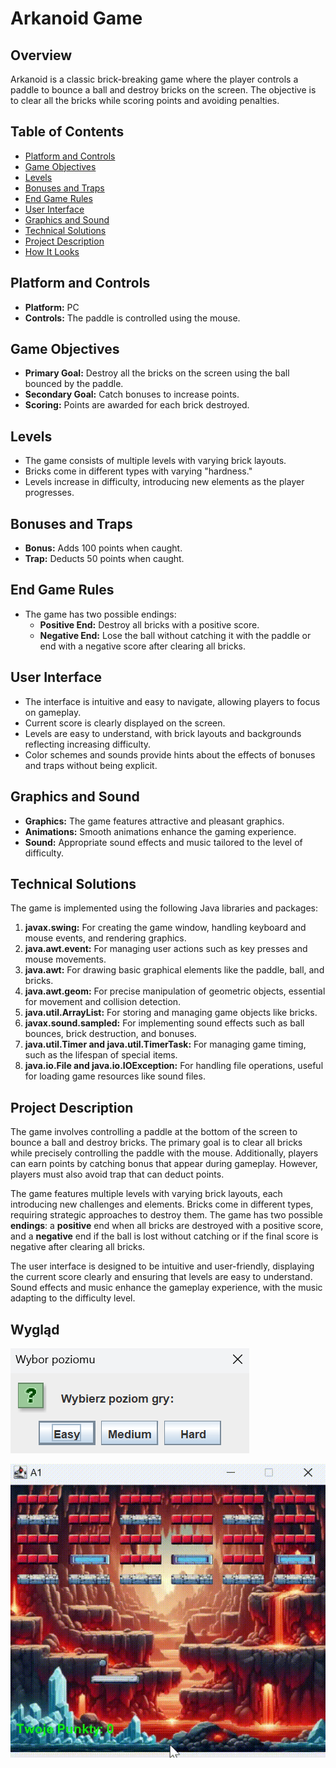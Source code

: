 # Arkanoid Game

## Overview

Arkanoid is a classic brick-breaking game where the player controls a paddle to bounce a ball and destroy bricks on the screen. The objective is to clear all the bricks while scoring points and avoiding penalties.

## Table of Contents

- [Platform and Controls](#platform-and-controls)
- [Game Objectives](#game-objectives)
- [Levels](#levels)
- [Bonuses and Traps](#bonuses-and-traps)
- [End Game Rules](#end-game-rules)
- [User Interface](#user-interface)
- [Graphics and Sound](#graphics-and-sound)
- [Technical Solutions](#technical-solutions)
- [Project Description](#project-description)
- [How It Looks](#look)

## Platform and Controls

- **Platform:** PC
- **Controls:** The paddle is controlled using the mouse.

## Game Objectives

- **Primary Goal:** Destroy all the bricks on the screen using the ball bounced by the paddle.
- **Secondary Goal:** Catch bonuses to increase points.
- **Scoring:** Points are awarded for each brick destroyed.

## Levels

- The game consists of multiple levels with varying brick layouts.
- Bricks come in different types with varying "hardness."
- Levels increase in difficulty, introducing new elements as the player progresses.

## Bonuses and Traps

- **Bonus:** Adds 100 points when caught.
- **Trap:** Deducts 50 points when caught.

## End Game Rules

- The game has two possible endings:
  - **Positive End:** Destroy all bricks with a positive score.
  - **Negative End:** Lose the ball without catching it with the paddle or end with a negative score after clearing all bricks.

## User Interface

- The interface is intuitive and easy to navigate, allowing players to focus on gameplay.
- Current score is clearly displayed on the screen.
- Levels are easy to understand, with brick layouts and backgrounds reflecting increasing difficulty.
- Color schemes and sounds provide hints about the effects of bonuses and traps without being explicit.

## Graphics and Sound

- **Graphics:** The game features attractive and pleasant graphics.
- **Animations:** Smooth animations enhance the gaming experience.
- **Sound:** Appropriate sound effects and music tailored to the level of difficulty.

## Technical Solutions

The game is implemented using the following Java libraries and packages:

1. **javax.swing:** For creating the game window, handling keyboard and mouse events, and rendering graphics.
2. **java.awt.event:** For managing user actions such as key presses and mouse movements.
3. **java.awt:** For drawing basic graphical elements like the paddle, ball, and bricks.
4. **java.awt.geom:** For precise manipulation of geometric objects, essential for movement and collision detection.
5. **java.util.ArrayList:** For storing and managing game objects like bricks.
6. **javax.sound.sampled:** For implementing sound effects such as ball bounces, brick destruction, and bonuses.
7. **java.util.Timer and java.util.TimerTask:** For managing game timing, such as the lifespan of special items.
8. **java.io.File and java.io.IOException:** For handling file operations, useful for loading game resources like sound files.

## Project Description

The game involves controlling a paddle at the bottom of the screen to bounce a ball and destroy bricks. The primary goal is to clear all bricks while precisely controlling the paddle with the mouse. Additionally, players can earn points by catching bonus that appear during gameplay. However, players must also avoid trap that can deduct points.

The game features multiple levels with varying brick layouts, each introducing new challenges and elements. Bricks come in different types, requiring strategic approaches to destroy them. The game has two possible **endings**: a **positive** end when all bricks are destroyed with a positive score, and a **negative** end if the ball is lost without catching or if the final score is negative after clearing all bricks.

The user interface is designed to be intuitive and user-friendly, displaying the current score clearly and ensuring that levels are easy to understand. Sound effects and music enhance the gameplay experience, with the music adapting to the difficulty level.

## Wygląd

![Gameplay Screenshot](poziom_gry.png)

![Gameplay Gif](game_video.gif)
